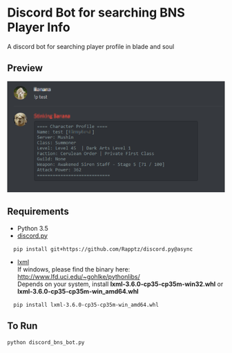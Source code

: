 # Discord Bot for searching BNS Player Info
A discord bot for searching player profile in blade and soul

## Preview
![Preview](/preview.png?raw=true)

## Requirements
- Python 3.5
- [discord.py](https://github.com/Rapptz/discord.py)
```
  pip install git+https://github.com/Rapptz/discord.py@async
```
- [lxml](http://lxml.de/)  
If windows, please find the binary here: http://www.lfd.uci.edu/~gohlke/pythonlibs/  
Depends on your system, install **lxml-3.6.0-cp35-cp35m-win32.whl** or
**lxml-3.6.0-cp35-cp35m-win_amd64.whl**
```
  pip install lxml-3.6.0-cp35-cp35m-win_amd64.whl
```

## To Run
```
python discord_bns_bot.py
```
